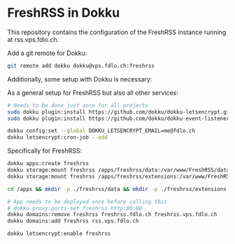 # FreshRSS in Dokku

This repository contains the configuration of the FreshRSS instance running at rss.vps.fdlo.ch.

Add a git remote for Dokku:
```bash
git remote add dokku dokku@vps.fdlo.ch:freshrss
```

Additionally, some setup with Dokku is necessary:

As a general setup for FreshRSS but also all other services:
```bash
# Needs to be done just once for all projects
sudo dokku plugin:install https://github.com/dokku/dokku-letsencrypt.git
sudo dokku plugin:install https://github.com/dokku/dokku-event-listener.git

dokku config:set --global DOKKU_LETSENCRYPT_EMAIL=me@fdlo.ch
dokku letsencrypt:cron-job --add
```

Specifically for FreshRSS:
```bash
dokku apps:create freshrss
dokku storage:mount freshrss /apps/freshrss/data:/var/www/FreshRSS/data
dokku storage:mount freshrss /apps/freshrss/extensions:/var/www/FreshRSS/extensions

cd /apps && mkdir -p ./freshrss/data && mkdir -p ./freshrss/extensions && chown nobody freshrss

# App needs to be deployed once before calling this
# dokku proxy:ports-set freshrss http:80:80
dokku domains:remove freshrss freshrss.fdlo.ch freshrss.vps.fdlo.ch
dokku domains:add freshrss rss.vps.fdlo.ch

dokku letsencrypt:enable freshrss
```